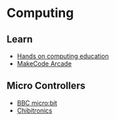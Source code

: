 # Computing

## Learn

- [Hands on computing education](https://www.microsoft.com/en-us/makecode)
- [MakeCode Arcade](https://arcade.makecode.com/)

## Micro Controllers

- [BBC micro:bit](https://microbit.org/)
- [Chibitronics](https://chibitronics.com/)
